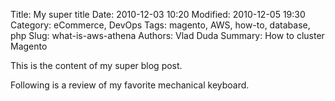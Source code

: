 Title: My super title
Date: 2010-12-03 10:20
Modified: 2010-12-05 19:30
Category: eCommerce, DevOps
Tags: magento, AWS, how-to, database, php
Slug: what-is-aws-athena
Authors: Vlad Duda
Summary: How to cluster Magento

This is the content of my super blog post.

Following is a review of my favorite mechanical keyboard.
